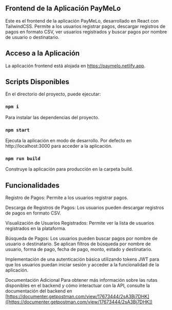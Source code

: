 ## Frontend de la Aplicación PayMeLo

Este es el frontend de la aplicación PayMeLo, desarrollado en React con TailwindCSS. Permite a los usuarios registrar pagos, descargar registros de pagos en formato CSV, ver usuarios registrados y buscar pagos por nombre de usuario o destinatario.

## Acceso a la Aplicación
La aplicación frontend está alojada en https://paymelo.netlify.app.

## Scripts Disponibles
En el directorio del proyecto, puede ejecutar:

### `npm i`
Para instalar las dependencias del proyecto.

### `npm start`
Ejecuta la aplicación en modo de desarrollo.
Por defecto en http://localhost:3000 para acceder a la aplicación.

### `npm run build`
Construye la aplicación para producción en la carpeta build.

## Funcionalidades
Registro de Pagos:
Permite a los usuarios registrar pagos.

Descarga de Registros de Pagos:
Los usuarios pueden descargar registros de pagos en formato CSV.

Visualización de Usuarios Registrados:
Permite ver la lista de usuarios registrados en la plataforma.

Búsqueda de Pagos:
Los usuarios pueden buscar pagos por nombre de usuario o destinatario. Se aplican filtros de búsqueda por nombre de usuario, forma de pago, fecha de pago, monto, estado y destinatario.

Implementación de una autenticación básica utilizando tokens JWT para que los usuarios puedan iniciar sesión y acceder a la funcionalidad de la aplicación.

Documentación Adicional
Para obtener más información sobre las rutas disponibles en el backend y cómo interactuar con la API, consulte la documentación del backend en [https://documenter.getpostman.com/view/17673444/2sA3Bj7DHK]([https://documenter.getpostman.com/view/17673444/2sA3Bj7DHK])

